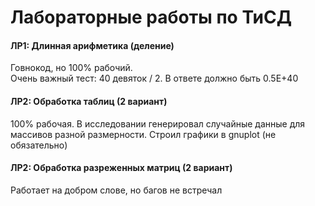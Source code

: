 # Лабораторные работы по ТиСД

#### ЛР1: Длинная арифметика (деление)
Говнокод, но 100% рабочий. <br>Очень важный тест: 40 девяток / 2. В ответе должно быть 0.5E+40

#### ЛР2: Обработка таблиц (2 вариант)
100% рабочая. В исследовании генерировал случайные данные для массивов разной размерности. Строил графики в gnuplot (не обязательно)

#### ЛР2: Обработка разреженных матриц (2 вариант)
Работает на добром слове, но багов не встречал
